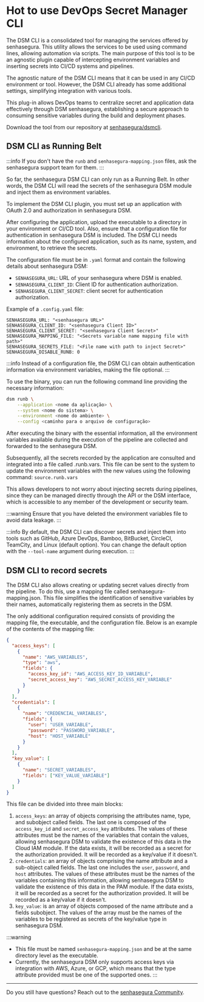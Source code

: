 # Hot to use DevOps Secret Manager CLI

The DSM CLI is a consolidated tool for managing the services offered by senhasegura. This utility allows the services to be used using command lines, allowing automation via scripts. The main purpose of this tool is to be an agnostic plugin capable of intercepting environment variables and inserting secrets into CI/CD systems and pipelines.

The agnostic nature of the DSM CLI means that it can be used in any CI/CD environment or tool. However, the DSM CLI already has some additional settings, simplifying integration with various tools.

This plug-in allows DevOps teams to centralize secret and application data effectively through DSM senhasegura, establishing a secure approach to consuming sensitive variables during the build and deployment phases.

Download the tool from our repository at [senhasegura/dsmcli](https://github.com/senhasegura/dsmcli).

## DSM CLI as Running Belt

:::info
If you don't have the `runb` and `senhasegura-mapping.json` files, ask the senhasegura support team for them.
:::

So far, the senhasegura DSM CLI can only run as a Running Belt. In other words, the DSM CLI will read the secrets of the senhasegura DSM module and inject them as environment variables.

To implement the DSM CLI plugin, you must set up an application with OAuth 2.0 and authorization in senhasegura DSM.

After configuring the application, upload the executable to a directory in your environment or CI/CD tool. Also, ensure that a configuration file for authentication in senhasegura DSM is included. The DSM CLI needs information about the configured application, such as its name, system, and environment, to retrieve the secrets.

The configuration file must be in `.yaml` format and contain the following details about senhasegura DSM:

* `SENHASEGURA_URL`: URL of your senhasegura where DSM is enabled.
* `SENHASEGURA_CLIENT_ID`: Client ID for authentication authorization.
* `SENHASEGURA_CLIENT_SECRET`: client secret for authentication authorization.

Example of a `.config.yaml` file:

```
SENHASEGURA_URL: "<senhasegura URL>"
SENHASEGURA_CLIENT_ID: "<senhasegura Client ID>"
SENHASEGURA_CLIENT_SECRET: "<senhasegura Client Secret>"
SENHASEGURA_MAPPING_FILE: "<Secrets variable name mapping file with path>"
SENHASEGURA_SECRETS_FILE: "<File name with path to inject Secret>"
SENHASEGURA_DISABLE_RUNB: 0
```

:::info
Instead of a configuration file, the DSM CLI can obtain authentication information via environment variables, making the file optional.
:::

To use the binary, you can run the following command line providing the necessary information:

```bash
dsm runb \
    --application <nome da aplicação> \
    --system <nome do sistema> \
    --environment <nome do ambiente> \
    --config <caminho para o arquivo de configuração>
```

After executing the binary with the essential information, all the environment variables available during the execution of the pipeline are collected and forwarded to the senhasegura DSM.

Subsequently, all the secrets recorded by the application are consulted and integrated into a file called .runb.vars. This file can be sent to the system to update the environment variables with the new values using the following command: `source.runb.vars`

This allows developers to not worry about injecting secrets during pipelines, since they can be managed directly through the API or the DSM interface, which is accessible to any member of the development or security team.

:::warning
Ensure that you have deleted the environment variables file to avoid data leakage.
:::

:::info
By default, the DSM CLI can discover secrets and inject them into tools such as GitHub, Azure DevOps, Bamboo, BitBucket, CircleCI, TeamCity, and Linux (default option). You can change the default option with the `--tool-name` argument during execution.
:::

## DSM CLI to record secrets

The DSM CLI also allows creating or updating secret values directly from the pipeline. To do this, use a mapping file called senhasegura-mapping.json. This file simplifies the identification of sensitive variables by their names, automatically registering them as secrets in the DSM.

The only additional configuration required consists of providing the mapping file, the executable, and the configuration file. Below is an example of the contents of the mapping file:

```json
{
  "access_keys": [
    {
      "name": "AWS_VARIABLES",
      "type": "aws",
      "fields": {
        "access_key_id": "AWS_ACCESS_KEY_ID_VARIABLE",
        "secret_access_key": "AWS_SECRET_ACCESS_KEY_VARIABLE"
      }
    }
  ],
  "credentials": [
    {
      "name": "CREDENCIAL_VARIABLES",
      "fields": {
        "user": "USER_VARIABLE",
        "password": "PASSWORD_VARIABLE",
        "host": "HOST_VARIABLE"
      }
    }
  ],
  "key_value": [
    {
      "name": "SECRET_VARIABLES",
      "fields": ["KEY_VALUE_VARIABLE"]
    }
  ]
}

```

This file can be divided into three main blocks:

1. `access_keys`: an array of objects comprising the attributes name, type, and subobject called fields. The last one is composed of the `access_key_id` and `secret_access_key` attributes. The values of these attributes must be the names of the variables that contain the values, allowing senhasegura DSM to validate the existence of this data in the Cloud IAM module. If the data exists, it will be recorded as a secret for the authorization provided. It will be recorded as a key/value if it doesn't.
2. `credentials`: an array of objects comprising the name attribute and a sub-object called fields. The last one includes the `user`, `password`, and `host` attributes. The values of these attributes must be the names of the variables containing this information, allowing senhasegura DSM to validate the existence of this data in the PAM module. If the data exists, it will be recorded as a secret for the authorization provided. It will be recorded as a key/value if it doesn't.
3. `key_value`: is an array of objects composed of the name attribute and a fields subobject. The values of the array must be the names of the variables to be registered as secrets of the key/value type in senhasegura DSM.

:::warning

* This file must be named `senhasegura-mapping.json` and be at the same directory level as the executable.
* Currently, the senhasegura DSM only supports access keys via integration with AWS, Azure, or GCP, which means that the type attribute provided must be one of the supported ones.
  :::

---

Do you still have questions? Reach out to the [senhasegura Community](https://community.senhasegura.io/).